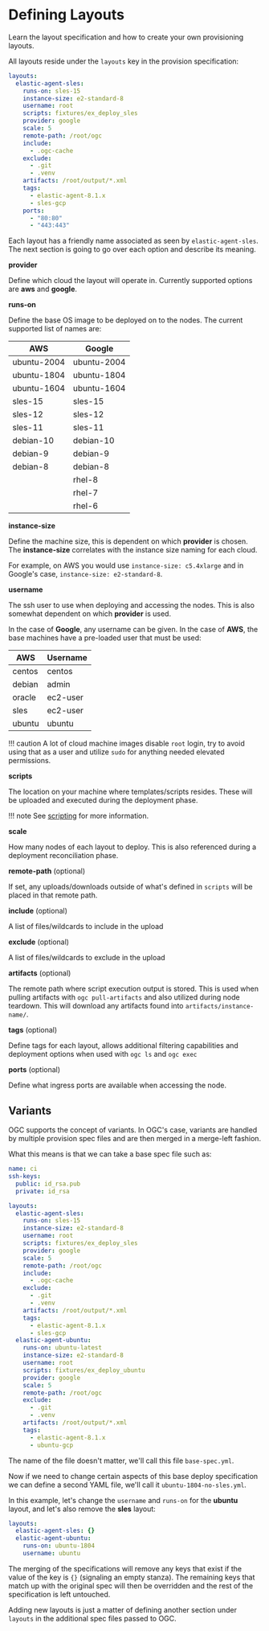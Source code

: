 # Defining Layouts

Learn the layout specification and how to create your own provisioning layouts.

All layouts reside under the `layouts` key in the provision specification:

```yaml
layouts:
  elastic-agent-sles: 
    runs-on: sles-15
    instance-size: e2-standard-8
    username: root
    scripts: fixtures/ex_deploy_sles
    provider: google
    scale: 5
    remote-path: /root/ogc
    include:
      - .ogc-cache
    exclude:
      - .git
      - .venv
    artifacts: /root/output/*.xml
    tags:
      - elastic-agent-8.1.x
      - sles-gcp
    ports:
      - "80:80"
      - "443:443"
```

Each layout has a friendly name associated as seen by `elastic-agent-sles`. The next section is going to go over each option and describe its meaning.

**provider**

Define which cloud the layout will operate in. Currently supported options are **aws** and **google**.

**runs-on**

Define the base OS image to be deployed on to the nodes. The current supported list of names are:

| AWS | Google |
| ---- | ----- |
| ubuntu-2004 | ubuntu-2004 |
| ubuntu-1804 | ubuntu-1804 |
| ubuntu-1604 | ubuntu-1604 |
| sles-15 | sles-15 |
| sles-12 | sles-12 |
| sles-11 | sles-11 |
| debian-10 | debian-10 |
| debian-9 | debian-9 |
| debian-8 | debian-8 |
|| rhel-8 |
|| rhel-7 |
|| rhel-6 |


**instance-size**

Define the machine size, this is dependent on which **provider** is chosen. The **instance-size** correlates with the instance size naming for each cloud. 

For example, on AWS you would use `instance-size: c5.4xlarge` and in Google's case, `instance-size: e2-standard-8`.

**username**

The ssh user to use when deploying and accessing the nodes. This is also somewhat dependent on which **provider** is used.

In the case of **Google**, any username can be given. In the case of **AWS**, the base machines have a pre-loaded user that must be used:

| AWS    | Username |
| ------ | -------  |
| centos | centos   |
| debian | admin    |
| oracle | ec2-user |
| sles   | ec2-user |
| ubuntu | ubuntu   |

!!! caution
    A lot of cloud machine images disable `root` login, try to avoid using that as a user and utilize `sudo` for anything needed elevated permissions.

**scripts**

The location on your machine where templates/scripts resides. These will be uploaded and executed during the deployment phase.

!!! note 
    See [scripting](user-guide/../scripting.md) for more information.

**scale**

How many nodes of each layout to deploy. This is also referenced during a deployment reconciliation phase.

**remote-path** (optional)

If set, any uploads/downloads outside of what's defined in `scripts` will be placed in that remote path.

**include** (optional)

A list of files/wildcards to include in the upload

**exclude** (optional)

A list of files/wildcards to exclude in the upload

**artifacts** (optional)

The remote path where script execution output is stored. This is used when pulling artifacts with `ogc pull-artifacts` and also utilized during node teardown. This will download any artifacts found into `artifacts/instance-name/`.

**tags** (optional)

Define tags for each layout, allows additional filtering capabilities and deployment options when used with `ogc ls` and `ogc exec`

**ports** (optional)

Define what ingress ports are available when accessing the node.

## Variants

OGC supports the concept of variants. In OGC's case, variants are handled by multiple provision spec files and are then merged in a merge-left fashion.

What this means is that we can take a base spec file such as:

```yaml
name: ci
ssh-keys:
  public: id_rsa.pub
  private: id_rsa

layouts:
  elastic-agent-sles: 
    runs-on: sles-15
    instance-size: e2-standard-8
    username: root
    scripts: fixtures/ex_deploy_sles
    provider: google
    scale: 5
    remote-path: /root/ogc
    include:
      - .ogc-cache
    exclude:
      - .git
      - .venv
    artifacts: /root/output/*.xml
    tags:
      - elastic-agent-8.1.x
      - sles-gcp
  elastic-agent-ubuntu: 
    runs-on: ubuntu-latest
    instance-size: e2-standard-8
    username: root
    scripts: fixtures/ex_deploy_ubuntu
    provider: google
    scale: 5
    remote-path: /root/ogc
    exclude:
      - .git
      - .venv
    artifacts: /root/output/*.xml
    tags:
      - elastic-agent-8.1.x
      - ubuntu-gcp
```

The name of the file doesn't matter, we'll call this file `base-spec.yml`.

Now if we need to change certain aspects of this base deploy specification we can define a second YAML file, we'll call it `ubuntu-1804-no-sles.yml`. 

In this example, let's change the `username` and `runs-on` for the **ubuntu** layout, and let's also remove the **sles** layout:

```yaml
layouts:
  elastic-agent-sles: {}
  elastic-agent-ubuntu: 
    runs-on: ubuntu-1804
    username: ubuntu
```

The merging of the specifications will remove any keys that exist if the value of the key is `{}` (signaling an empty stanza). The remaining keys that match up with the original spec will then be overridden and the rest of the specification is left untouched.

Adding new layouts is just a matter of defining another section under `layouts` in the additional spec files passed to OGC.